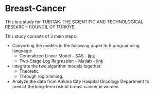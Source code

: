# Breast-Cancer

This is a study for TUBITAK: THE SCIENTIFIC AND TECHNOLOGICAL RESEARCH COUNCIL OF TÜRKİYE.

This study consists of 3 main steps. 

- Converting the models in the following paper to R programming language:
  - Generalized Linear Model - SAS - [link](https://onlinelibrary.wiley.com/doi/abs/10.1111/j.0006-341X.2004.00170.x?casa_token=PyIp_pGj4usAAAAA%3AOfdrERnx7z4iuzUGSGn8Znhehygbb6dvX411fjqIJXLAXEmgjaxoKNqCGfI6wY5RI-qqa0BVU4U-)
  - Two-Stage Log Regression - Matlab - [link](https://www.tandfonline.com/doi/abs/10.1198/016214504000000124?casa_token=dTIaCX02L30AAAAA:S8juI-4-Vgtfi0B5ksb7eUHdgAif9kSlEkCO9hqPX4fL0yPwwCSGmHaDlMNL9Zo3c27jDN9J6g)
- Integrate the two algorithm models together.
  - Theoretic
  - Through rogramming.
- Analyze the data from Ankara City Hospital Oncology Department to predict the long-term risk of breast cancer in women.
